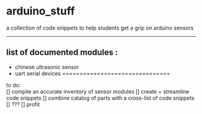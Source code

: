 arduino_stuff
=============

a collection of code snippets to help students get a grip on arduino sensors

----------------------------
list of documented modules :
----------------------------
- chinese ultrasonic sensor 
- uart serial devices
===============================



to do:  
[] compile an accurate inventory of sensor modules
[] create + streamline code snippets
[] combine catalog of parts with a cross-list of code snippets
[] ???
[] profit
